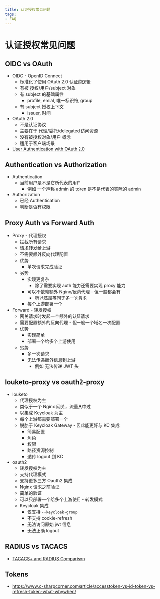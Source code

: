 ```yaml
---
title: 认证授权常见问题
tags:
- FAQ
---
```


# 认证授权常见问题

## OIDC vs OAuth

- OIDC - OpenID Connect
  - 标准化了使用 OAuth 2.0 认证的逻辑
  - 有被 授权/用户/subject 对象
  - 有 subject 的基础属性
    - profile, emial, 唯一标识符, group
  - 有 subject 授权上下文
    - issuer, 时间
- OAuth 2.0
  - 不是认证协议
  - 主要在于 代理/委托/delegated 访问资源
  - 没有被授权对象/用户 概念
  - 适用于客户端场景
- [User Authentication with OAuth 2.0](https://oauth.net/articles/authentication/)

## Authentication vs Authorization

- Authentication
  - 当前用户是不是它所代表的用户
    - 例如 一个声称 admin 的 token 是不是代表的实际的 admin
- Authorization
  - 已经 Authentication
  - 判断是否有权限

## Proxy Auth vs Forward Auth

- Proxy - 代理授权
  - 拦截所有请求
  - 请求转发给上游
  - 不需要额外反向代理配置
  - 优势
    - 单次请求完成验证
  - 劣势
    - 实现更复杂
      - 除了需要实现 auth 能力还需要实现 proxy 能力
    - 可以不依赖额外 Nginx/反向代理 - 但一般都会有
      - 所以还是等同于多一次请求
    - 每个上游部署一个
- Forward - 转发授权
  - 网关请求时发起一个额外的认证请求
  - 需要配置额外的反向代理 - 但一般一个域名一次配置
  - 优势
    - 实现简单
    - 部署一个给多个上游使用
  - 劣势
    - 多一次请求
    - 无法传递额外信息到上游
      - 例如 无法传递 JWT 头

## louketo-proxy vs oauth2-proxy

- louketo
  - 代理授权为主
  - 类似于一个 Nginx 网关，流量从中过
  - 以集成 Keycloak 为主
  - 每个上游都需要部署一个
  - 脱胎于 Keycloak Gateway - 因此能更好与 KC 集成
    - 简易配置
    - 角色
    - 权限
    - 路径资源控制
    - 透传 logout 到 KC
- oauth2
  - 转发授权为主
  - 支持代理模式
  - 支持更多三方 Oauth2 集成
  - Nginx 请求之前验证
  - 简单的验证
  - 可以只部署一个给多个上游使用 - 转发模式
  - Keycloak 集成
    - 仅支持 `--keycloak-group`
    - 不支持 cookie-refresh
    - 无法访问原始 jwt 信息
    - 无法正确 logout

## RADIUS vs TACACS

- [TACACS+ and RADIUS Comparison](https://www.cisco.com/c/en/us/support/docs/security-vpn/remote-authentication-dial-user-service-radius/13838-10.html)

## Tokens

- https://www.c-sharpcorner.com/article/accesstoken-vs-id-token-vs-refresh-token-what-whywhen/
